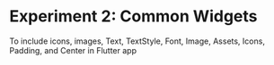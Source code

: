 # Experiment 2: Common Widgets

To include icons, images, Text, TextStyle, Font, Image, Assets, Icons, Padding, and Center  in Flutter app
